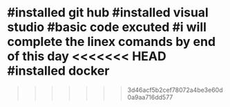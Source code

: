 #installed git hub
#installed visual studio
#basic code excuted
#i will complete the linex comands by end of this day
<<<<<<< HEAD
#installed docker
=======
>>>>>>> 3d46acf5b2cef78072a4be3e60d0a9aa716dd577
